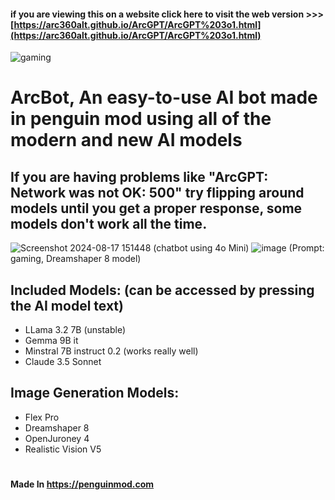 #### if you are viewing this on a website click here to visit the web version >>> [https://arc360alt.github.io/ArcGPT/ArcGPT%203o1.html](https://arc360alt.github.io/ArcGPT/ArcGPT%203o1.html)
![gaming](https://github.com/user-attachments/assets/c447938d-83a7-47c6-a766-79dec071a25e)
# ArcBot, An easy-to-use AI bot made in penguin mod using all of the modern and new AI models 
## If you are having problems like "ArcGPT: Network was not OK: 500" try flipping around models until you get a proper response, some models don't work all the time.
![Screenshot 2024-08-17 151448](https://github.com/user-attachments/assets/c3cbf1f9-a4f2-4555-8072-7af28fea1031) (chatbot using 4o Mini)
![image](https://github.com/user-attachments/assets/a06f2379-22c2-410c-8435-b3bfe144e9b9) (Prompt: gaming, Dreamshaper 8 model)

## Included Models: (can be accessed by pressing the AI model text)
- LLama 3.2 7B (unstable)
- Gemma 9B it
- Minstral 7B instruct 0.2 (works really well)
- Claude 3.5 Sonnet

## Image Generation Models:
- Flex Pro
- Dreamshaper 8
- OpenJuroney 4
- Realistic Vision V5
#
#### **Made In** https://penguinmod.com
